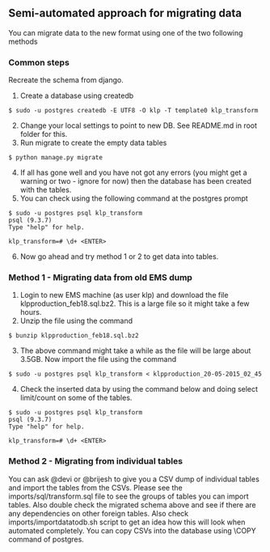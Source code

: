 ## Semi-automated approach for migrating data 	
You can migrate data to the new format using one of the two following methods

### Common steps
Recreate the schema from django.
1. Create a database using createdb

```
$ sudo -u postgres createdb -E UTF8 -O klp -T template0 klp_transform 
```
2. Change your local settings to point to new DB. See README.md in root 
folder for this.
3. Run migrate to create the empty data tables
```
$ python manage.py migrate
```
4. If all has gone well and you have not got any errors (you might get a 
warning or two - ignore for now) then the database has been created with 
the tables.
5. You can check using the following command at the postgres prompt
```
$ sudo -u postgres psql klp_transform
psql (9.3.7)
Type "help" for help.

klp_transform=# \d+ <ENTER>
```
6. Now go ahead and try method 1 or 2 to get data into tables.

### Method 1 - Migrating data from old EMS dump
1. Login to new EMS machine (as user klp) and download the file
klpproduction_feb18.sql.bz2. This is a large file so it might take a few 
hours.
2. Unzip the file using the command
```
$ bunzip klpproduction_feb18.sql.bz2
```
3. The above command might take a while as the file will be large about 3.5GB.
Now import the file using the command
```
$ sudo -u postgres psql klp_transform < klpproduction_20-05-2015_02_45
```
4. Check the inserted data by using the command below and doing select 
limit/count on some of the tables.
```
$ sudo -u postgres psql klp_transform
psql (9.3.7)
Type "help" for help.

klp_transform=# \d+ <ENTER>
```

### Method 2 - Migrating from individual tables
You can ask @devi or @brijesh to give you a CSV dump of individual tables and 
import the tables from the CSVs. Please see the imports/sql/transform.sql 
file to see the groups of tables you can import tables. Also double check the 
migrated schema above and see if there are any dependencies on other foreign 
tables. Also check imports/importdatatodb.sh script to get an idea how this 
will look when automated completely. You can copy CSVs into the database 
using \COPY command of postgres.
